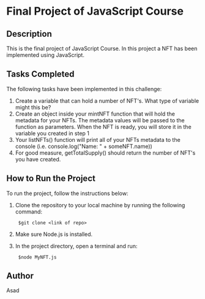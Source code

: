 # Final Project of JavaScript Course

## Description
This is the final project of JavaScript Course. In this project a NFT has been implemented using JavaScript.

## Tasks Completed
The following tasks have been implemented in this challenge:

   1. Create a variable that can hold a number of NFT's. What type of variable might this be?
   2. Create an object inside your mintNFT function that will hold the metadata for your NFTs. 
      The metadata values will be passed to the function as parameters. When the NFT is ready, 
      you will store it in the variable you created in step 1
   3. Your listNFTs() function will print all of your NFTs metadata to the console (i.e. console.log("Name: " + someNFT.name))
   4. For good measure, getTotalSupply() should return the number of NFT's you have created.

## How to Run the Project
To run the project, follow the instructions below:
1. Clone the repository to your local machine by running the following command:

        $git clone <link of repo>
        
2. Make sure Node.js is installed.
3. In the project directory, open a terminal and run:

        $node MyNFT.js

## Author
Asad
